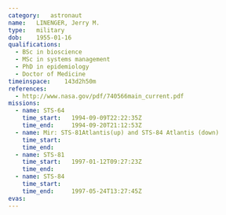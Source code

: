 ```yaml
---
category:	astronaut
name:	LINENGER, Jerry M.
type:	military
dob:	1955-01-16
qualifications:
  - BSc in bioscience
  - MSc in systems management
  - PhD in epidemiology
  - Doctor of Medicine
timeinspace:	143d2h50m
references:
  - http://www.nasa.gov/pdf/740566main_current.pdf
missions:
  - name: STS-64
    time_start:   1994-09-09T22:22:35Z
    time_end:     1994-09-20T21:12:53Z
  - name: Mir: STS-81Atlantis(up) and STS-84 Atlantis (down)
    time_start:   
    time_end:     
  - name: STS-81
    time_start:   1997-01-12T09:27:23Z
    time_end:     
  - name: STS-84
    time_start:   
    time_end:     1997-05-24T13:27:45Z
evas:
---
```

